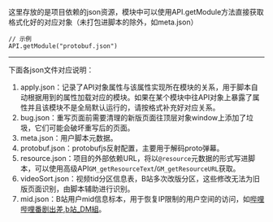 这里存放的是项目依赖的json资源，模块中可以使用API.getModule方法直接获取格式化好的对应对象（未打包进脚本的除外，如meta.json）
```
// 示例
API.getModule("protobuf.json")
```

---
下面各json文件对应说明：
1. apply.json：记录了API对象属性与该属性实现所在模块的关系，用于脚本自动根据用到的属性加载对应的模块。如果在某个模块中往API对象上暴露了属性并且该模块不是全局默认运行的，请按格式补充好对应关系。
2. bug.json：重写页面前需要清理的新版页面往顶层对象window上添加了垃圾，它们可能会破坏重写后的页面。
3. meta.json：用户脚本元数据。
4. protobuf.json：protobufjs反射配置，主要用于解码proto弹幕。
5. resource.json：项目的外部依赖URL，将以`@resource`元数据的形式写进脚本，可以使用高级API`GM_getResourceText`/`GM_getResourceURL`获取。
6. videoSort.json：视频tid分区信息表，B站多次改版分区，这些修改无法为旧版页面识别，由脚本辅助进行识别。
7. mid.json：B站用户mid信息标本，用于恢复IP限制的用户空间的访问，如[哔哩哔哩番剧出差](//space.bilibili.com/11783021),[b站_DM組](//space.bilibili.com/1988098633)。